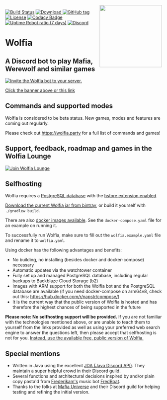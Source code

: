 <img align="right" src="https://i.imgur.com/7Ie8tB3.png" height="200" width="200">

[![Build Status](https://img.shields.io/travis/napstr/wolfia/master.svg?style=flat-square)](https://travis-ci.org/napstr/wolfia)
[![Download](https://api.bintray.com/packages/napster/wolfia/beta/images/download.svg) ](https://bintray.com/napster/wolfia/beta/_latestVersion)
[![GitHub tag](https://img.shields.io/github/tag/napstr/wolfia.svg?style=flat-square)]()
[![License](https://img.shields.io/github/license/napstr/wolfia.svg?style=flat-square)]()
[![Codacy Badge](https://api.codacy.com/project/badge/Grade/b6bd0bab45034ee9b154d9fa02a0ca68?style=flat-square)](https://www.codacy.com/app/napstr/wolfia?utm_source=github.com&amp;utm_medium=referral&amp;utm_content=napstr/wolfia&amp;utm_campaign=Badge_Grade)
[![Uptime Robot ratio (7 days)](https://img.shields.io/uptimerobot/ratio/7/m778927695-04e353308ad0d207bd0489b8.svg?style=flat-square)]()
[![Discord](https://img.shields.io/discord/315944983754571796.svg?style=flat-square)](https://discord.gg/nvcfX3q)

# Wolfia

## A Discord bot to play Mafia, Werewolf and similar games

[![Invite the Wolfia bot to your server.](http://i.imgur.com/qEWSU6D.png)](https://discordapp.com/oauth2/authorize?&client_id=306583221565521921&scope=bot)

[Click the banner above or this link](https://discordapp.com/oauth2/authorize?&client_id=306583221565521921&scope=bot)

## Commands and supported modes

Wolfia is considered to be beta status. New games, modes and features are coming out regularly.

Please check out https://wolfia.party for a full list of commands and games!


## Support, feedback, roadmap and games in the Wolfia Lounge

[![Join Wolfia Lounge](https://discordapp.com/api/guilds/315944983754571796/embed.png?style=banner2)](https://discord.gg/nvcfX3q)


## Selfhosting

Wolfia requires a [PostgreSQL database](https://www.postgresql.org/) with the [hstore extension enabled](http://postgresguide.com/cool/hstore.html).

[Download the current Wolfia jar from bintray](https://bintray.com/napster/wolfia/beta/_latestVersion), or build it yourself with `./gradlew build`.

There are also [docker images available](https://hub.docker.com/r/napstr/wolfia/). See the `docker-compose.yaml` file for an example on running it.

To successfully run Wolfia, make sure to fill out the `wolfia.example.yaml` file and rename it to `wolfia.yaml`.

Using docker has the following advantages and benefits:
- No building, no installing (besides docker and docker-compose) necessary
- Automatic updates via the watchtower container
- Fully set up and managed PostgreSQL database, including regular backups to Backblaze Cloud Storage (b2)
- Images with ARM support for both the Wolfia bot and the PostgreSQL database are available (if you need docker-compose on arm64v8, check out this: https://hub.docker.com/r/napstr/compose/)
- It is the current way that the public version of Wolfia is hosted and has therefore the highest chances of being supported in the future

**Please note: No selfhosting support will be provided.** If you are not familiar with the technologies mentioned above,
or are unable to teach them to yourself from the links provided as well as using your preferred web search engine to answer
the questions left, then please accept that selfhosting is not for you. [Instead, use the available free, public version of Wolfia.](https://wolfia.party/)


## Special mentions
- Written in Java using the excellent [JDA (Java Discord API)](https://github.com/DV8FromTheWorld/JDA). They maintain a super helpful crowd in their Discord guild.
- Several functions and architectural decisions inspired by and/or plain copy pasta'd from [Frederikam's](https://github.com/Frederikam) music bot [FredBoat](https://github.com/Frederikam/FredBoat).
- Thanks to the folks at [Mafia Universe](http://www.mafiauniverse.com) and their Discord guild for helping testing and refining the initial version.
